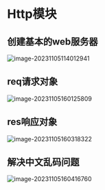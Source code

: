 # Http模块

## 创建基本的web服务器

![image-20231105114012941](C:\Users\DELL\AppData\Roaming\Typora\typora-user-images\image-20231105114012941.png)

## req请求对象

![image-20231105160125809](C:\Users\DELL\AppData\Roaming\Typora\typora-user-images\image-20231105160125809.png)

## res响应对象



![image-20231105160318322](C:\Users\DELL\AppData\Roaming\Typora\typora-user-images\image-20231105160318322.png)

## 解决中文乱码问题

![image-20231105160416760](C:\Users\DELL\AppData\Roaming\Typora\typora-user-images\image-20231105160416760.png)